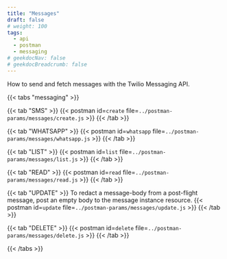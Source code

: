 ```yaml
---
title: "Messages"
draft: false
# weight: 100
tags:
  - api
  - postman
  - messaging
# geekdocNav: false
# geekdocBreadcrumb: false
---
```


How to send and fetch messages with the Twilio Messaging API.

{{< tabs "messaging" >}}

{{< tab "SMS" >}}
{{< postman id=`create` file=`../postman-params/messages/create.js` >}}
{{< /tab >}}

{{< tab "WHATSAPP" >}}
{{< postman id=`whatsapp` file=`../postman-params/messages/whatsapp.js` >}}
{{< /tab >}}

{{< tab "LIST" >}}
{{< postman id=`list` file=`../postman-params/messages/list.js` >}}
{{< /tab >}}

{{< tab "READ" >}}
{{< postman id=`read` file=`../postman-params/messages/read.js` >}}
{{< /tab >}}

{{< tab "UPDATE" >}}
To redact a message-body from a post-flight message, post an empty body to the message instance resource.
{{< postman id=`update` file=`../postman-params/messages/update.js` >}}
{{< /tab >}}

{{< tab "DELETE" >}}
{{< postman id=`delete` file=`../postman-params/messages/delete.js` >}}
{{< /tab >}}

{{< /tabs >}}
